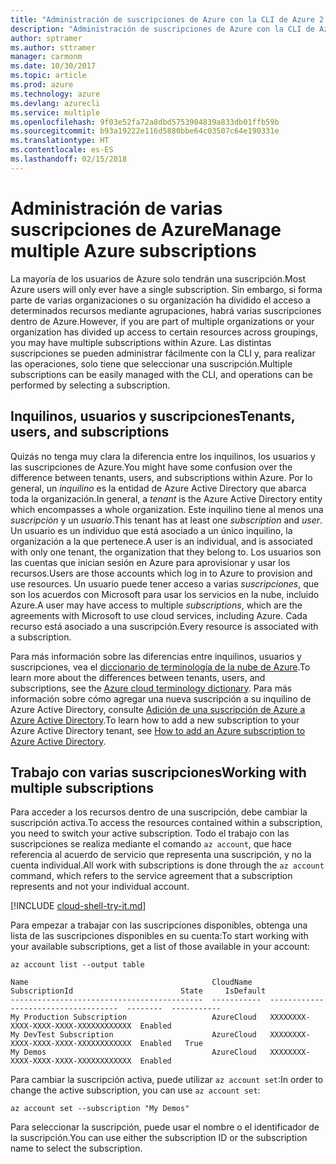 ```yaml
---
title: "Administración de suscripciones de Azure con la CLI de Azure 2.0"
description: "Administración de suscripciones de Azure con la CLI de Azure 2.0 en Linux, Mac o Windows."
author: sptramer
ms.author: sttramer
manager: carmonm
ms.date: 10/30/2017
ms.topic: article
ms.prod: azure
ms.technology: azure
ms.devlang: azurecli
ms.service: multiple
ms.openlocfilehash: 9f03e52fa72a8dbd5753904839a833db01ffb59b
ms.sourcegitcommit: b93a19222e116d5880bbe64c03507c64e190331e
ms.translationtype: HT
ms.contentlocale: es-ES
ms.lasthandoff: 02/15/2018
---
```

# <a name="manage-multiple-azure-subscriptions"></a><span data-ttu-id="3baf6-103">Administración de varias suscripciones de Azure</span><span class="sxs-lookup"><span data-stu-id="3baf6-103">Manage multiple Azure subscriptions</span></span>

<span data-ttu-id="3baf6-104">La mayoría de los usuarios de Azure solo tendrán una suscripción.</span><span class="sxs-lookup"><span data-stu-id="3baf6-104">Most Azure users will only ever have a single subscription.</span></span> <span data-ttu-id="3baf6-105">Sin embargo, si forma parte de varias organizaciones o su organización ha dividido el acceso a determinados recursos mediante agrupaciones, habrá varias suscripciones dentro de Azure.</span><span class="sxs-lookup"><span data-stu-id="3baf6-105">However, if you are part of multiple organizations or your organization has divided up access to certain resources across groupings, you may have multiple subscriptions within Azure.</span></span> <span data-ttu-id="3baf6-106">Las distintas suscripciones se pueden administrar fácilmente con la CLI y, para realizar las operaciones, solo tiene que seleccionar una suscripción.</span><span class="sxs-lookup"><span data-stu-id="3baf6-106">Multiple subscriptions can be easily managed with the CLI, and operations can be performed by selecting a subscription.</span></span>

## <a name="tenants-users-and-subscriptions"></a><span data-ttu-id="3baf6-107">Inquilinos, usuarios y suscripciones</span><span class="sxs-lookup"><span data-stu-id="3baf6-107">Tenants, users, and subscriptions</span></span>

<span data-ttu-id="3baf6-108">Quizás no tenga muy clara la diferencia entre los inquilinos, los usuarios y las suscripciones de Azure.</span><span class="sxs-lookup"><span data-stu-id="3baf6-108">You might have some confusion over the difference between tenants, users, and subscriptions within Azure.</span></span> <span data-ttu-id="3baf6-109">Por lo general, un _inquilino_ es la entidad de Azure Active Directory que abarca toda la organización.</span><span class="sxs-lookup"><span data-stu-id="3baf6-109">In general, a _tenant_ is the Azure Active Directory entity which encompasses a whole organization.</span></span> <span data-ttu-id="3baf6-110">Este inquilino tiene al menos una _suscripción_ y un _usuario_.</span><span class="sxs-lookup"><span data-stu-id="3baf6-110">This tenant has at least one _subscription_ and _user_.</span></span> <span data-ttu-id="3baf6-111">Un usuario es un individuo que está asociado a un único inquilino, la organización a la que pertenece.</span><span class="sxs-lookup"><span data-stu-id="3baf6-111">A user is an individual, and is associated with only one tenant, the organization that they belong to.</span></span> <span data-ttu-id="3baf6-112">Los usuarios son las cuentas que inician sesión en Azure para aprovisionar y usar los recursos.</span><span class="sxs-lookup"><span data-stu-id="3baf6-112">Users are those accounts which log in to Azure to provision and use resources.</span></span> <span data-ttu-id="3baf6-113">Un usuario puede tener acceso a varias _suscripciones_, que son los acuerdos con Microsoft para usar los servicios en la nube, incluido Azure.</span><span class="sxs-lookup"><span data-stu-id="3baf6-113">A user may have access to multiple _subscriptions_, which are the agreements with Microsoft to use cloud services, including Azure.</span></span> <span data-ttu-id="3baf6-114">Cada recurso está asociado a una suscripción.</span><span class="sxs-lookup"><span data-stu-id="3baf6-114">Every resource is associated with a subscription.</span></span>

<span data-ttu-id="3baf6-115">Para más información sobre las diferencias entre inquilinos, usuarios y suscripciones, vea el [diccionario de terminología de la nube de Azure](/azure/azure-glossary-cloud-terminology).</span><span class="sxs-lookup"><span data-stu-id="3baf6-115">To learn more about the differences between tenants, users, and subscriptions, see the [Azure cloud terminology dictionary](/azure/azure-glossary-cloud-terminology).</span></span>
<span data-ttu-id="3baf6-116">Para más información sobre cómo agregar una nueva suscripción a su inquilino de Azure Active Directory, consulte [Adición de una suscripción de Azure a Azure Active Directory](/azure/active-directory/active-directory-how-subscriptions-associated-directory).</span><span class="sxs-lookup"><span data-stu-id="3baf6-116">To learn how to add a new subscription to your Azure Active Directory tenant, see [How to add an Azure subscription to Azure Active Directory](/azure/active-directory/active-directory-how-subscriptions-associated-directory).</span></span>

## <a name="working-with-multiple-subscriptions"></a><span data-ttu-id="3baf6-117">Trabajo con varias suscripciones</span><span class="sxs-lookup"><span data-stu-id="3baf6-117">Working with multiple subscriptions</span></span>

<span data-ttu-id="3baf6-118">Para acceder a los recursos dentro de una suscripción, debe cambiar la suscripción activa.</span><span class="sxs-lookup"><span data-stu-id="3baf6-118">To access the resources contained within a subscription, you need to switch your active subscription.</span></span> <span data-ttu-id="3baf6-119">Todo el trabajo con las suscripciones se realiza mediante el comando `az account`, que hace referencia al acuerdo de servicio que representa una suscripción, y no la cuenta individual.</span><span class="sxs-lookup"><span data-stu-id="3baf6-119">All work with subscriptions is done through the `az account` command, which refers to the service agreement that a subscription represents and not your individual account.</span></span>

[!INCLUDE [cloud-shell-try-it.md](includes/cloud-shell-try-it.md)]

<span data-ttu-id="3baf6-120">Para empezar a trabajar con las suscripciones disponibles, obtenga una lista de las suscripciones disponibles en su cuenta:</span><span class="sxs-lookup"><span data-stu-id="3baf6-120">To start working with your available subscriptions, get a list of those available in your account:</span></span>

```azurecli-interactive
az account list --output table
```

```Output
Name                                         CloudName    SubscriptionId                        State     IsDefault
-------------------------------------------  -----------  ------------------------------------  --------  -----------
My Production Subscription                   AzureCloud   XXXXXXXX-XXXX-XXXX-XXXX-XXXXXXXXXXXX  Enabled
My DevTest Subscription                      AzureCloud   XXXXXXXX-XXXX-XXXX-XXXX-XXXXXXXXXXXX  Enabled   True
My Demos                                     AzureCloud   XXXXXXXX-XXXX-XXXX-XXXX-XXXXXXXXXXXX  Enabled
```

<span data-ttu-id="3baf6-121">Para cambiar la suscripción activa, puede utilizar `az account set`:</span><span class="sxs-lookup"><span data-stu-id="3baf6-121">In order to change the active subscription, you can use `az account set`:</span></span>

```azurecli-interactive
az account set --subscription "My Demos"
```

<span data-ttu-id="3baf6-122">Para seleccionar la suscripción, puede usar el nombre o el identificador de la suscripción.</span><span class="sxs-lookup"><span data-stu-id="3baf6-122">You can use either the subscription ID or the subscription name to select the subscription.</span></span>
